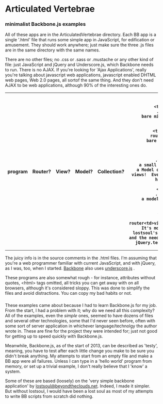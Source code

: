 Articulated Vertebrae
=====================

### minimalist Backbone.js examples

All of these apps are in the ArticulatedVertebrae directory.  Each BB app is a single '.html' file that runs some simple app in JavaScript, for edification or amusement.  They should work anywhere; just make sure the three .js files are in the same directory with the same names.  

There are no other files; no .css or .sass or .mustache or any other kind of file: just JavaScript and jQuery and Underscore.js, which Backbone needs to run.  There is no AJAX. If you're looking for 'Ajax Applications', really you're talking about javascript web applications, javascript enabled DHTML web pages, Web 2.0 pages, all sortof the same thing.  And they don't need AJAX to be web applications, although 90% of the interesting ones do.

<table>
	<tr><th>program <th>
		Router? <th>View? <th>Model? <th>Collection? <th>
		notes
	
	<tr><td>justaview<td>
		.<td>view<td>.<td>.<td>
		bare minimum 'hello world' program, using a BB view
		
	<tr><td>helloworld<td>
		router<td>view<td>.<td>.<td>
		bare minimum BB view and router working together
		
	<tr><td>echo<td>
		.<td>.<td>model<td>.<td>
		a small app using nothing from BB but a Model class.  Not even routers or views!  Everything else done in regular html, js and jQuery.
		
	<tr><td>jrivers<td>
		.<td>.<td>model<td>.<td>
		a model-only page that's a bit more complex.  and fun.
		
	<tr><td>carnac<td>
		router<td>view<td>model<td>collection<td>
		It's mostly a simplified version of lostsoul's example app.  Took out Ajax and the need for a server.  Also took out jQuery.template and the nocss thing.
</table>


The juicy info is in the source comments in the .html files.  I'm assuming that you're a web programmer familiar with current JavaScript, and with jQuery, as I was, too, when I started.
<a href=http://backbonejs.org>Backbone</a> also uses 
<a href=underscore.js>underscore.js</a> .  

These programs are also somewhat rough - for instance, attributes without quotes, &lt;html&gt; tags omitted, all tricks you can get away with on all browsers, although it's considered sloppy.  This was done to simplify the files and avoid distractions.  You can copy my bad habits or not.

### 

These examples came about because I had to learn Backbone.js for my job.
From the start, I had a problem with it; why do we need all this complexity?
All of the examples, even the <i>simple</i> ones, seemed to have dozens of files and several other technologies, some that I'd never seen before, often with some sort of server application in whichever language/technolgy the author wrote in.
These are fine for the project they were intended for; just not good for getting up to speed quickly with Backbone.js.

Meanwhile, Backbone.js, as of the start of 2013, can be described as 'testy', meaning, you have to test after each little change you make to be sure you didn't break anything.  My attempts to start from an empty file and make a BB app were all failures.  Unless I can type in a 'hello world' program from memory, or set up a trivial example, I don't really believe that I 'know' a system.

Some of these are based (loosely) on the 'very simple backbone application' by 
<a href=mailto:lostsoul&#64;beyondtheclouds.net>lostsoul&#64;beyondtheclouds.net</a>.
Indeed, I made it simpler.  But without lostsoul, I would have been a lost soul as most of my attempts to write BB scripts from scratch did nothing.



